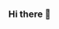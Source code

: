 ### Hi there 👋

<!--
**FelipeAllTam93/FelipeAllTam93** is a ✨ _special_ ✨ repository because its `README.md` (this file) appears on your GitHub profile.

Here are some ideas to get you started:

- 🔭 I’m currently working on ... Aprendendo a criar paginas web
- 🌱 I’m currently learning ...Frontend - HTML5, CSS3,Javascript e React
- 🤔 I’m looking for help with ...Arranjar um emprego
- 📫 How to reach me: ...felipe.tamasi93@gmail.com
- 😄 Pronouns: ...Ele/Dele
-->
